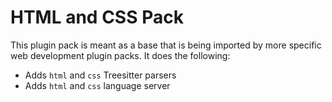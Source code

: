 # HTML and CSS Pack

This plugin pack is meant as a base that is being imported by more specific web development plugin packs. It does the following:

- Adds `html` and `css` Treesitter parsers
- Adds `html` and `css` language server
